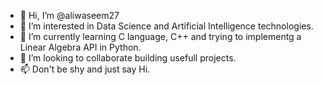 - 👋 Hi, I’m @aliwaseem27
- 👀 I’m interested in Data Science and Artificial Intelligence technologies. 
- 🌱 I’m currently learning C language, C++ and trying to implementg a Linear Algebra API in Python. 
- 💞️ I’m looking to collaborate building usefull projects.
- 📫 Don't be shy and just say Hi.

<!---
aliwaseem27/aliwaseem27 is a ✨ special ✨ repository because its `README.md` (this file) appears on your GitHub profile.
You can click the Preview link to take a look at your changes.
--->

